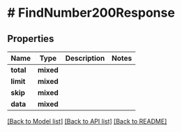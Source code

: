 # # FindNumber200Response

## Properties

Name | Type | Description | Notes
------------ | ------------- | ------------- | -------------
**total** | **mixed** |  |
**limit** | **mixed** |  |
**skip** | **mixed** |  |
**data** | **mixed** |  |

[[Back to Model list]](../../README.md#models) [[Back to API list]](../../README.md#endpoints) [[Back to README]](../../README.md)
